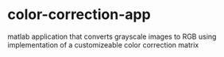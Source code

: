 # color-correction-app
matlab application that converts grayscale images to RGB using implementation of a customizeable color correction matrix
